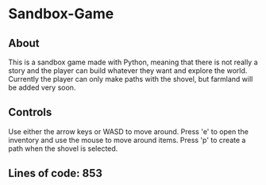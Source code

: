 # Sandbox-Game

## About
This is a sandbox game made with Python, meaning that there is not really a story and the player can build whatever they want and explore the world. Currently the player can only make paths with the shovel, but
farmland will be added very soon.

## Controls
Use either the arrow keys or WASD to move around.
Press 'e' to open the inventory and use the mouse to move around items.
Press 'p' to create a path when the shovel is selected.

## Lines of code: 853
